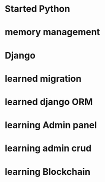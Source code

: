 # Started Python
# memory management 
# Django 
# learned migration 
# learned django ORM
# learning Admin panel 
# learning admin crud
# learning Blockchain 
